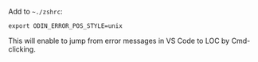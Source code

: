 Add to `~./zshrc`:

`export ODIN_ERROR_POS_STYLE=unix`

This will enable to jump from error messages in VS Code to LOC by Cmd-clicking.